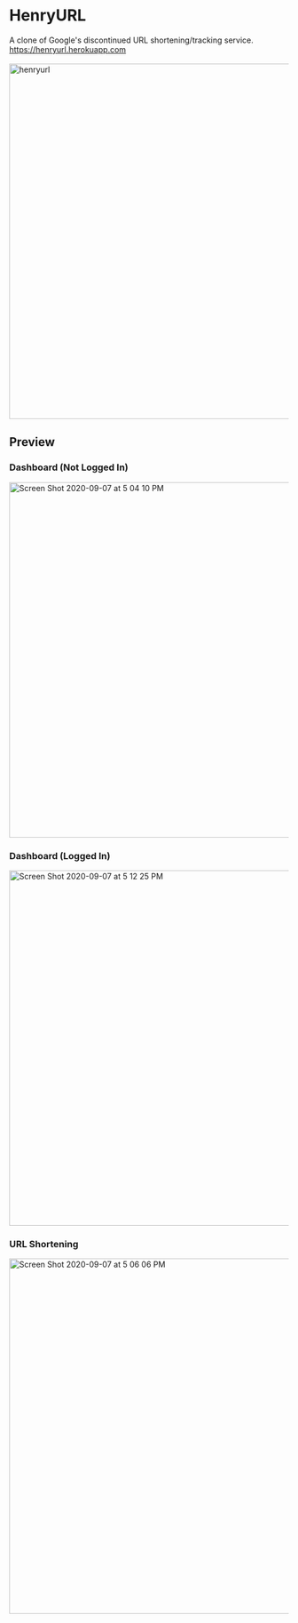 # HenryURL
A clone of Google's discontinued URL shortening/tracking service.   
https://henryurl.herokuapp.com  
</br>
<img width="640" alt="henryurl" src="https://user-images.githubusercontent.com/46303723/92563316-421e8280-f22c-11ea-9d07-c81b9c5225a5.png">

## Preview

### Dashboard (Not Logged In)
<img width="640" alt="Screen Shot 2020-09-07 at 5 04 10 PM" src="https://user-images.githubusercontent.com/46303723/92421353-00f37900-f12d-11ea-966b-391d2dcf524b.png">

### Dashboard (Logged In)
<img width="640" alt="Screen Shot 2020-09-07 at 5 12 25 PM" src="https://user-images.githubusercontent.com/46303723/92421438-5f205c00-f12d-11ea-8962-3f784de1704b.png">

### URL Shortening
<img width="640" alt="Screen Shot 2020-09-07 at 5 06 06 PM" src="https://user-images.githubusercontent.com/46303723/92421356-0355d300-f12d-11ea-8b36-b1c2106b295b.png">
